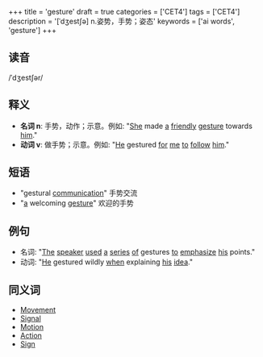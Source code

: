 +++
title = 'gesture'
draft = true
categories = ['CET4']
tags = ['CET4']
description = '[ˈdʒest∫ə] n.姿势，手势；姿态'
keywords = ['ai words', 'gesture']
+++

## 读音
/ˈdʒestʃər/

## 释义
- **名词 n**: 手势，动作；示意。例如: "[She](/zh/post/she/) made [a](/zh/post/a/) [friendly](/zh/post/friendly/) [gesture](/zh/post/gesture/) towards [him](/zh/post/him/)."
- **动词 v**: 做手势；示意。例如: "[He](/zh/post/he/) gestured [for](/zh/post/for/) [me](/zh/post/me/) [to](/zh/post/to/) [follow](/zh/post/follow/) [him](/zh/post/him/)."

## 短语
- "gestural [communication](/zh/post/communication/)" 手势交流
- "[a](/zh/post/a/) welcoming [gesture](/zh/post/gesture/)" 欢迎的手势

## 例句
- 名词: "[The](/zh/post/the/) [speaker](/zh/post/speaker/) [used](/zh/post/used/) [a](/zh/post/a/) [series](/zh/post/series/) [of](/zh/post/of/) gestures [to](/zh/post/to/) [emphasize](/zh/post/emphasize/) [his](/zh/post/his/) points."
- 动词: "[He](/zh/post/he/) gestured wildly [when](/zh/post/when/) explaining [his](/zh/post/his/) [idea](/zh/post/idea/)."

## 同义词
- [Movement](/zh/post/movement/)
- [Signal](/zh/post/signal/)
- [Motion](/zh/post/motion/)
- [Action](/zh/post/action/)
- [Sign](/zh/post/sign/)
